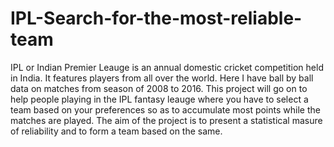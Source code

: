 # IPL-Search-for-the-most-reliable-team
IPL or Indian Premier Leauge is an annual domestic cricket competition held in India. It features players from all over the world. Here I have ball by ball data on matches from season of 2008 to 2016. This project will go on to help people playing in the IPL fantasy leauge where you have to select a team based on your preferences so as to accumulate most points while the matches are played.  The aim of the project is to present a statistical masure of reliability and to form a team based on the same. 
